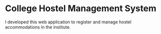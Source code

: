 # College Hostel Management System
I developed this web application to register and manage hostel accommodations in the institute.
